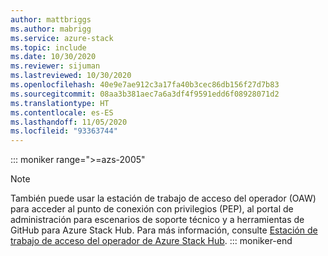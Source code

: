 ```yaml
---
author: mattbriggs
ms.author: mabrigg
ms.service: azure-stack
ms.topic: include
ms.date: 10/30/2020
ms.reviewer: sijuman
ms.lastreviewed: 10/30/2020
ms.openlocfilehash: 40e9e7ae912c3a17fa40b3cec86db156f27d7b83
ms.sourcegitcommit: 08aa3b381aec7a6a3df4f9591edd6f08928071d2
ms.translationtype: HT
ms.contentlocale: es-ES
ms.lasthandoff: 11/05/2020
ms.locfileid: "93363744"
---
```

::: moniker range=">=azs-2005"
> [!Note] 
> También puede usar la estación de trabajo de acceso del operador (OAW) para acceder al punto de conexión con privilegios (PEP), al portal de administración para escenarios de soporte técnico y a herramientas de GitHub para Azure Stack Hub. Para más información, consulte [Estación de trabajo de acceso del operador de Azure Stack Hub](/azure-stack/operator/operator-access-workstation).
::: moniker-end